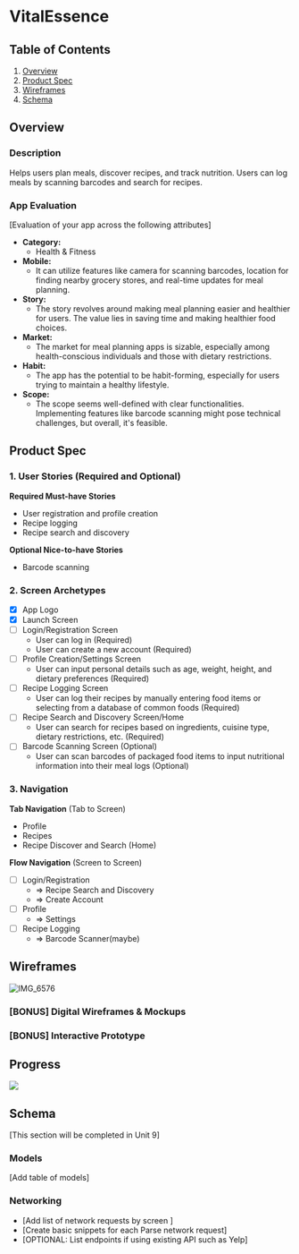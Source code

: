 # VitalEssence

## Table of Contents

1. [Overview](#Overview)
2. [Product Spec](#Product-Spec)
3. [Wireframes](#Wireframes)
4. [Schema](#Schema)

## Overview

### Description

Helps users plan meals, discover recipes, and track nutrition. Users can log meals by scanning barcodes and search for recipes.

### App Evaluation

[Evaluation of your app across the following attributes]
- **Category:**
     - Health & Fitness
- **Mobile:**
    - It can utilize features like camera for scanning barcodes, location for finding nearby grocery stores, and real-time updates for meal planning.
- **Story:**
    - The story revolves around making meal planning easier and healthier for users. The value lies in saving time and making healthier food choices.
- **Market:**
    - The market for meal planning apps is sizable, especially among health-conscious individuals and those with dietary restrictions.
- **Habit:**
    - The app has the potential to be habit-forming, especially for users trying to maintain a healthy lifestyle.
- **Scope:**
    - The scope seems well-defined with clear functionalities. Implementing features like barcode scanning might pose technical challenges, but overall, it's feasible.

## Product Spec

### 1. User Stories (Required and Optional)

**Required Must-have Stories**

* User registration and profile creation
* Recipe logging
* Recipe search and discovery

**Optional Nice-to-have Stories**

* Barcode scanning

### 2. Screen Archetypes

- [X] App Logo
- [X] Launch Screen
- [ ] Login/Registration Screen
    - User can log in (Required)
    - User can create a new account (Required)
- [ ] Profile Creation/Settings Screen
    - User can input personal details such as age, weight, height, and dietary preferences (Required)
- [ ] Recipe Logging Screen
    - User can log their recipes by manually entering food items or selecting from a database of common foods (Required)
- [ ] Recipe Search and Discovery Screen/Home
    - User can search for recipes based on ingredients, cuisine type, dietary restrictions, etc. (Required)
- [ ] Barcode Scanning Screen (Optional)
    - User can scan barcodes of packaged food items to input nutritional information into their meal logs (Optional)

### 3. Navigation

**Tab Navigation** (Tab to Screen)

* Profile
* Recipes
* Recipe Discover and Search (Home)

**Flow Navigation** (Screen to Screen)

- [ ] Login/Registration
    * => Recipe Search and Discovery
    * => Create Account
- [ ] Profile
    * => Settings
- [ ] Recipe Logging
    * => Barcode Scanner(maybe)

## Wireframes

![IMG_6576](https://github.com/Kisadore/VitalEssence/assets/118093694/c521031d-aad5-4e03-b49e-36b220930c80)


### [BONUS] Digital Wireframes & Mockups

### [BONUS] Interactive Prototype
## Progress
<div>
    <a href="https://www.loom.com/share/fc4e38f5987f4056ad64dc1a7fecaf6a">
    </a>
    <a href="https://www.loom.com/share/fc4e38f5987f4056ad64dc1a7fecaf6a">
      <img style="max-width:300px;" src="https://cdn.loom.com/sessions/thumbnails/fc4e38f5987f4056ad64dc1a7fecaf6a-with-play.gif">
    </a>
  </div>


## Schema 

[This section will be completed in Unit 9]

### Models

[Add table of models]

### Networking

- [Add list of network requests by screen ]
- [Create basic snippets for each Parse network request]
- [OPTIONAL: List endpoints if using existing API such as Yelp]

